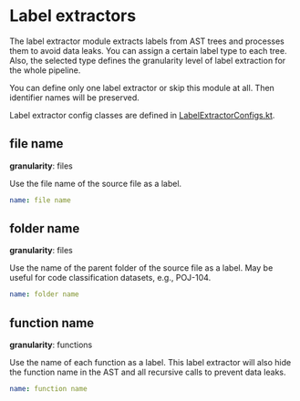 # Label extractors

The label extractor module extracts labels from AST trees and processes them to avoid data leaks.
You can assign a certain label type to each tree.
Also, the selected type defines the granularity level of label extraction for the whole pipeline.

You can define only one label extractor or skip this module at all. Then identifier names will be preserved.

Label extractor config classes are defined in [LabelExtractorConfigs.kt](src/main/kotlin/astminer/config/LabelExtractorConfigs.kt).

## file name
**granularity**: files

Use the file name of the source file as a label.

 ```yaml
 name: file name
 ```

## folder name
**granularity**: files

Use the name of the parent folder of the source file as a label.
May be useful for code classification datasets, e.g., POJ-104.

 ```yaml
 name: folder name
 ```

## function name
**granularity**: functions

Use the name of each function as a label.
This label extractor will also hide the function name in the AST and all recursive calls to prevent data leaks.

 ```yaml
 name: function name
 ```
